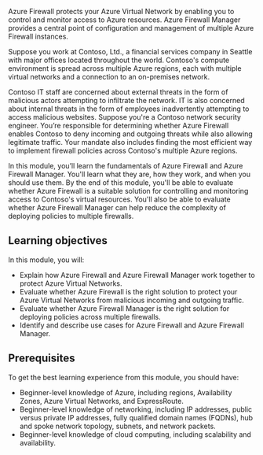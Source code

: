 Azure Firewall protects your Azure Virtual Network by enabling you to control and monitor access to Azure resources. Azure Firewall Manager provides a central point of configuration and management of multiple Azure Firewall instances.

Suppose you work at Contoso, Ltd., a financial services company in Seattle with major offices located throughout the world. Contoso's compute environment is spread across multiple Azure regions, each with multiple virtual networks and a connection to an on-premises network.

Contoso IT staff are concerned about external threats in the form of malicious actors attempting to infiltrate the network. IT is also concerned about internal threats in the form of employees inadvertently attempting to access malicious websites. Suppose you're a Contoso network security engineer. You’re responsible for determining whether Azure Firewall enables Contoso to deny incoming and outgoing threats while also allowing legitimate traffic. Your mandate also includes finding the most efficient way to implement firewall policies across Contoso's multiple Azure regions.

In this module, you’ll learn the fundamentals of Azure Firewall and Azure Firewall Manager. You'll learn what they are, how they work, and when you should use them. By the end of this module, you'll be able to evaluate whether Azure Firewall is a suitable solution for controlling and monitoring access to Contoso's virtual resources. You'll also be able to evaluate whether Azure Firewall Manager can help reduce the complexity of deploying policies to multiple firewalls.

## Learning objectives

In this module, you will:

- Explain how Azure Firewall and Azure Firewall Manager work together to protect Azure Virtual Networks.
- Evaluate whether Azure Firewall is the right solution to protect your Azure Virtual Networks from malicious incoming and outgoing traffic.
- Evaluate whether Azure Firewall Manager is the right solution for deploying policies across multiple firewalls.
- Identify and describe use cases for Azure Firewall and Azure Firewall Manager.

## Prerequisites

To get the best learning experience from this module, you should have:

- Beginner-level knowledge of Azure, including regions, Availability Zones, Azure Virtual Networks, and ExpressRoute.
- Beginner-level knowledge of networking, including IP addresses, public versus private IP addresses, fully qualified domain names (FQDNs), hub and spoke network topology, subnets, and network packets.
- Beginner-level knowledge of cloud computing, including scalability and availability.

